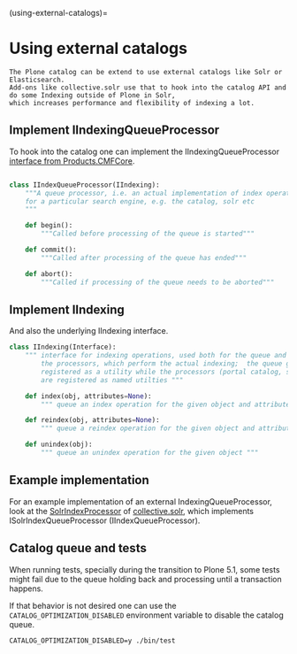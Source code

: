 (using-external-catalogs)=

# Using external catalogs

```{admonition} Description
The Plone catalog can be extend to use external catalogs like Solr or Elasticsearch.
Add-ons like collective.solr use that to hook into the catalog API and do some Indexing outside of Plone in Solr,
which increases performance and flexibility of indexing a lot.
```

## Implement IIndexingQueueProcessor

To hook into the catalog one can implement the IIndexingQueueProcessor
[interface from Products.CMFCore](https://github.com/zopefoundation/Products.CMFCore/blob/master/Products/CMFCore/interfaces/_tools.py).

~~~{versionadded} 5.1 For Plone versions **before 5.1** you need to use the `interfaces from collective.indexing <https://github.com/plone/collective.indexing/blob/master/src/collective/indexing/interfaces.py>`_ package!
~~~

```python
class IIndexQueueProcessor(IIndexing):
    """A queue processor, i.e. an actual implementation of index operations
    for a particular search engine, e.g. the catalog, solr etc
    """

    def begin():
        """Called before processing of the queue is started"""

    def commit():
        """Called after processing of the queue has ended"""

    def abort():
        """Called if processing of the queue needs to be aborted"""
```

## Implement IIndexing

And also the underlying IIndexing interface.

```python
class IIndexing(Interface):
    """ interface for indexing operations, used both for the queue and
        the processors, which perform the actual indexing;  the queue gets
        registered as a utility while the processors (portal catalog, solr)
        are registered as named utilties """

    def index(obj, attributes=None):
        """ queue an index operation for the given object and attributes """

    def reindex(obj, attributes=None):
        """ queue a reindex operation for the given object and attributes """

    def unindex(obj):
        """ queue an unindex operation for the given object """
```

## Example implementation

For an example implementation of an external IndexingQueueProcessor,
look at the [SolrIndexProcessor](https://github.com/collective/collective.solr/blob/master/src/collective/solr/indexer.py) of
[collective.solr](https://github.com/collective/collective.solr/), which implements ISolrIndexQueueProcessor (IIndexQueueProcessor).

## Catalog queue and tests

When running tests,
specially during the transition to Plone 5.1,
some tests might fail due to the queue holding back and processing until a transaction happens.

If that behavior is not desired one can use the `CATALOG_OPTIMIZATION_DISABLED` environment variable to disable the catalog queue.

```shell
CATALOG_OPTIMIZATION_DISABLED=y ./bin/test
```
